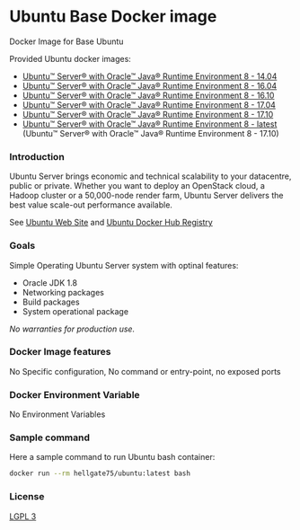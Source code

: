 # Ubuntu Base Docker image


Docker Image for Base Ubuntu


Provided Ubuntu docker images:
* [Ubuntu™ Server® with Oracle™ Java® Runtime Environment 8 - 14.04](https://github.com/hellgate75/ubuntu-base/tree/14.04)
* [Ubuntu™ Server® with Oracle™ Java® Runtime Environment 8 - 16.04](https://github.com/hellgate75/ubuntu-base/tree/16.04)
* [Ubuntu™ Server® with Oracle™ Java® Runtime Environment 8 - 16.10](https://github.com/hellgate75/ubuntu-base/tree/16.10)
* [Ubuntu™ Server® with Oracle™ Java® Runtime Environment 8 - 17.04](https://github.com/hellgate75/ubuntu-base/tree/17.04)
* [Ubuntu™ Server® with Oracle™ Java® Runtime Environment 8 - 17.10](https://github.com/hellgate75/ubuntu-base/tree/17.10)
* [Ubuntu™ Server® with Oracle™ Java® Runtime Environment 8 - latest](https://github.com/hellgate75/ubuntu-base) (Ubuntu™ Server® with Oracle™ Java® Runtime Environment 8 - 17.10) 


### Introduction ###

Ubuntu Server brings economic and technical scalability to your datacentre, public or private. Whether you want to deploy an OpenStack cloud, a Hadoop cluster or a 50,000-node render farm, Ubuntu Server delivers the best value scale-out performance available.

See [Ubuntu Web Site](https://www.ubuntu.com/server) and [Ubuntu Docker Hub Registry](https://hub.docker.com/_/ubuntu/)


### Goals ###

Simple Operating Ubuntu Server system with optinal features:
* Oracle JDK 1.8
* Networking packages
* Build packages
* System operational package

*No warranties for production use.*



### Docker Image features ###

No Specific configuration, No command or entry-point, no exposed ports


### Docker Environment Variable ###

No Environment Variables

### Sample command ###

Here a sample command to run Ubuntu bash container:

```bash
docker run --rm hellgate75/ubuntu:latest bash
```


### License ###

[LGPL 3](/LICENSE)
